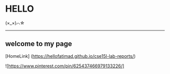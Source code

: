 # HELLO
(×_×)⌒☆

---
## welcome to my page
[HomeLink] (https://hellofatimad.github.io/cse15l-lab-reports/)

![https://www.pinterest.com/pin/625437466979133226/]
